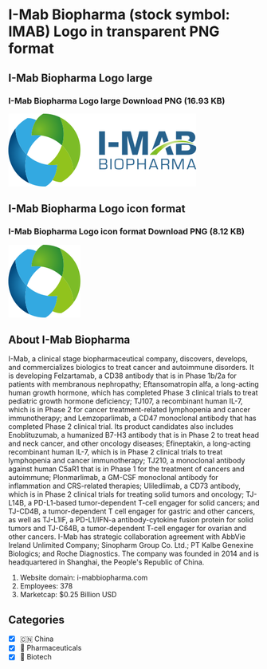 # I-Mab Biopharma (stock symbol: IMAB) Logo in transparent PNG format

## I-Mab Biopharma Logo large

### I-Mab Biopharma Logo large Download PNG (16.93 KB)

![I-Mab Biopharma Logo large Download PNG (16.93 KB)](/img/orig/IMAB_BIG-2cbb83bc.png)

## I-Mab Biopharma Logo icon format

### I-Mab Biopharma Logo icon format Download PNG (8.12 KB)

![I-Mab Biopharma Logo icon format Download PNG (8.12 KB)](/img/orig/IMAB-da2f7d06.png)

## About I-Mab Biopharma

I-Mab, a clinical stage biopharmaceutical company, discovers, develops, and commercializes biologics to treat cancer and autoimmune disorders. It is developing Felzartamab, a CD38 antibody that is in Phase 1b/2a for patients with membranous nephropathy; Eftansomatropin alfa, a long-acting human growth hormone, which has completed Phase 3 clinical trials to treat pediatric growth hormone deficiency; TJ107, a recombinant human IL-7, which is in Phase 2 for cancer treatment-related lymphopenia and cancer immunotherapy; and Lemzoparlimab, a CD47 monoclonal antibody that has completed Phase 2 clinical trial. Its product candidates also includes Enoblituzumab, a humanized B7-H3 antibody that is in Phase 2 to treat head and neck cancer, and other oncology diseases; Efineptakin, a long-acting recombinant human IL-7, which is in Phase 2 clinical trials to treat lymphopenia and cancer immunotherapy; TJ210, a monoclonal antibody against human C5aR1 that is in Phase 1 for the treatment of cancers and autoimmune; Plonmarlimab, a GM-CSF monoclonal antibody for inflammation and CRS-related therapies; Uliledlimab, a CD73 antibody, which is in Phase 2 clinical trials for treating solid tumors and oncology; TJ-L14B, a PD-L1-based tumor-dependent T-cell engager for solid cancers; and TJ-CD4B, a tumor-dependent T cell engager for gastric and other cancers, as well as TJ-L1IF, a PD-L1/IFN-a antibody-cytokine fusion protein for solid tumors and TJ-C64B, a tumor-dependent T-cell engager for ovarian and other cancers. I-Mab has strategic collaboration agreement with AbbVie Ireland Unlimited Company; Sinopharm Group Co. Ltd.; PT Kalbe Genexine Biologics; and Roche Diagnostics. The company was founded in 2014 and is headquartered in Shanghai, the People's Republic of China.

1. Website domain: i-mabbiopharma.com
2. Employees: 378
3. Marketcap: $0.25 Billion USD


## Categories
- [x] 🇨🇳 China
- [x] 💊 Pharmaceuticals
- [x] 🧬 Biotech
